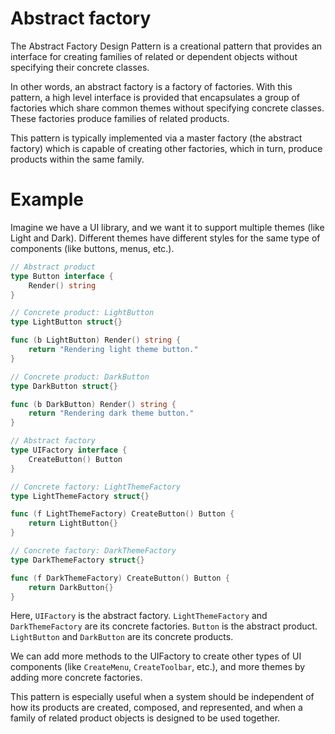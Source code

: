 # Abstract factory

The Abstract Factory Design Pattern is a creational pattern that provides an interface for creating families of related or dependent objects without specifying their concrete classes.

In other words, an abstract factory is a factory of factories. With this pattern, a high level interface is provided that encapsulates a group of factories which share common themes without specifying concrete classes. These factories produce families of related products.

This pattern is typically implemented via a master factory (the abstract factory) which is capable of creating other factories, which in turn, produce products within the same family.

# Example

Imagine we have a UI library, and we want it to support multiple themes (like Light and Dark). Different themes have different styles for the same type of components (like buttons, menus, etc.).

```go
// Abstract product
type Button interface {
    Render() string
}

// Concrete product: LightButton
type LightButton struct{}

func (b LightButton) Render() string {
    return "Rendering light theme button."
}

// Concrete product: DarkButton
type DarkButton struct{}

func (b DarkButton) Render() string {
    return "Rendering dark theme button."
}

// Abstract factory
type UIFactory interface {
    CreateButton() Button
}

// Concrete factory: LightThemeFactory
type LightThemeFactory struct{}

func (f LightThemeFactory) CreateButton() Button {
    return LightButton{}
}

// Concrete factory: DarkThemeFactory
type DarkThemeFactory struct{}

func (f DarkThemeFactory) CreateButton() Button {
    return DarkButton{}
}
```

Here, `UIFactory` is the abstract factory. `LightThemeFactory` and `DarkThemeFactory` are its concrete factories. `Button` is the abstract product. `LightButton` and `DarkButton` are its concrete products.

We can add more methods to the UIFactory to create other types of UI components (like `CreateMenu`, `CreateToolbar`, etc.), and more themes by adding more concrete factories.

This pattern is especially useful when a system should be independent of how its products are created, composed, and represented, and when a family of related product objects is designed to be used together.
